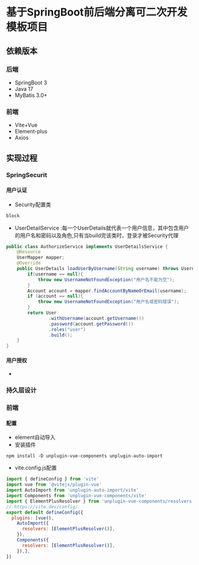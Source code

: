 # 基于SpringBoot前后端分离可二次开发模板项目
## 依赖版本
### 后端
* SpringBoot 3
* Java 17
* MyBatis 3.0+
### 前端
* Vite+Vue
* Element-plus
* Axios 
## 实现过程
### SpringSecurit
#### 用户认证
* Security配置类
```java
block
```
* UserDetailService :每一个UserDetails就代表一个用户信息，其中包含用户的用户名和密码以及角色,只有当build完该类时，登录才被Security代理
```java
public class AuthorizeService implements UserDetailsService {
    @Resource
    UserMapper mapper;
    @Override
    public UserDetails loadUserByUsername(String username) throws UsernameNotFoundException {
        if(username == null){
            throw new UsernameNotFoundException("用户名不能为空");
        }
        Account account = mapper.findAccountByNameOrEmail(username);
        if (account == null){
            throw new UsernameNotFoundException("用户名或密码错误");
        }
        return User
                .withUsername(account.getUsername())
                .password(account.getPassword())
                .roles("user")
                .build();
    }
}
```
#### 用户授权
*
### 持久层设计
### 前端
#### 配置
* element自动导入
* 安装插件
```shell
npm install -D unplugin-vue-components unplugin-auto-import
```
* vite.config.js配置
```js
import { defineConfig } from 'vite'
import vue from '@vitejs/plugin-vue'
import AutoImport from 'unplugin-auto-import/vite'
import Components from 'unplugin-vue-components/vite'
import { ElementPlusResolver } from 'unplugin-vue-components/resolvers'
// https://vite.dev/config/
export default defineConfig({
  plugins: [vue(),
    AutoImport({
      resolvers: [ElementPlusResolver()],
    }),
    Components({
      resolvers: [ElementPlusResolver()],
    }),],
})
```

